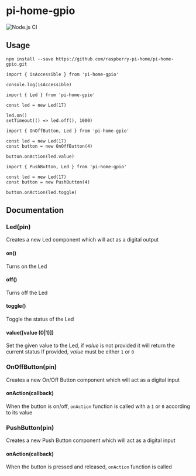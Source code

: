 # pi-home-gpio

![Node.js CI](https://github.com/raspberry-pi-home/pi-home-gpio/workflows/Node.js%20CI/badge.svg)

## Usage

```
npm install --save https://github.com/raspberry-pi-home/pi-home-gpio.git
```

```
import { isAccessible } from 'pi-home-gpio'

console.log(isAccessible)
```

```
import { Led } from 'pi-home-gpio'

const led = new Led(17)

led.on()
setTimeout(() => led.off(), 1000)
```

```
import { OnOffButton, Led } from 'pi-home-gpio'

const led = new Led(17)
const button = new OnOffButton(4)

button.onAction(led.value)
```

```
import { PushButton, Led } from 'pi-home-gpio'

const led = new Led(17)
const button = new PushButton(4)

button.onAction(led.toggle)
```

## Documentation

### Led(pin)
Creates a new Led component which will act as a digital output

#### on()
Turns on the Led

#### off()
Turns off the Led

#### toggle()
Toggle the status of the Led

#### value([value (0|1)])
Set the given value to the Led, if *value* is not provided it will return the current status
If provided, *value* must be either `1` or `0`

### OnOffButton(pin)
Creates a new On/Off Button component which will act as a digital input

#### onAction(callback)
When the button is on/off, `onAction` function is called with a `1` or `0` according to its value

### PushButton(pin)
Creates a new Push Button component which will act as a digital input

#### onAction(callback)
When the button is pressed and released, `onAction` function is called
